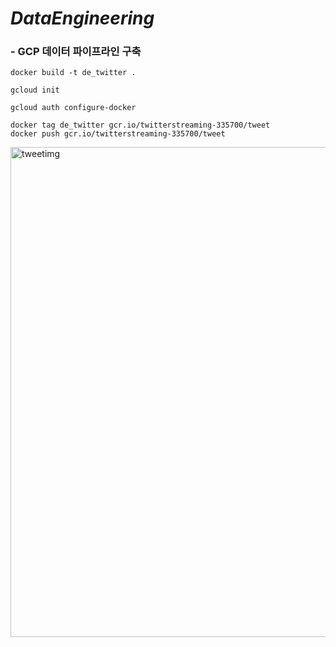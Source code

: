 # ***DataEngineering***
### - GCP 데이터 파이프라인 구축

~~~
docker build -t de_twitter . 
~~~

~~~
gcloud init
~~~

~~~
gcloud auth configure-docker
~~~

~~~
docker tag de_twitter gcr.io/twitterstreaming-335700/tweet 
docker push gcr.io/twitterstreaming-335700/tweet
~~~

<img width="784" alt="tweetimg" src="https://user-images.githubusercontent.com/66864468/147481234-10dfe5e3-736c-4e7e-8681-7a0572df605a.png">


